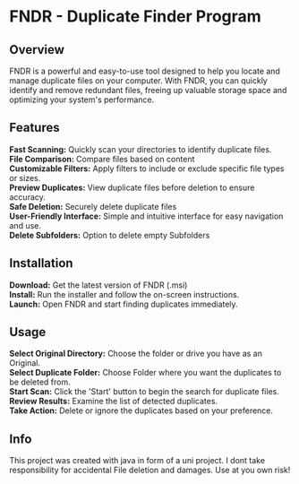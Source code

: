 # FNDR - Duplicate Finder Program
## Overview
FNDR is a powerful and easy-to-use tool designed to help you locate and manage duplicate files on your computer. With FNDR, you can quickly identify and remove redundant files, freeing up valuable storage space and optimizing your system's performance.

## Features
**Fast Scanning:** Quickly scan your directories to identify duplicate files.  
**File Comparison:** Compare files based on content  
**Customizable Filters:** Apply filters to include or exclude specific file types or sizes.  
**Preview Duplicates:** View duplicate files before deletion to ensure accuracy.  
**Safe Deletion:** Securely delete duplicate files  
**User-Friendly Interface:** Simple and intuitive interface for easy navigation and use.  
**Delete Subfolders:** Option to delete empty Subfolders  

## Installation
**Download:** Get the latest version of FNDR (.msi)  
**Install:** Run the installer and follow the on-screen instructions.  
**Launch:** Open FNDR and start finding duplicates immediately.  

## Usage
**Select Original Directory:** Choose the folder or drive you have as an Original.  
**Select Duplicate Folder:** Choose Folder where you want the duplicates to be deleted from.  
**Start Scan:** Click the 'Start' button to begin the search for duplicate files.  
**Review Results:** Examine the list of detected duplicates.  
**Take Action:** Delete or ignore the duplicates based on your preference.  

## Info
This project was created with java in form of a uni project. I dont take responsibility for accidental File deletion and damages.
Use at you own risk!
